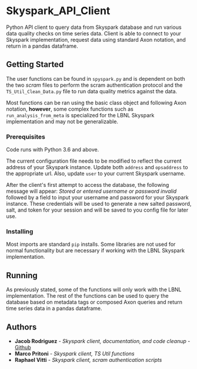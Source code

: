 # Skyspark_API_Client
Python API client to query data from Skyspark database and run various data quality checks on time series data. Client is able to connect to your Skyspark implementation, request data using standard Axon notation, and return in a pandas dataframe.
## Getting Started
The user functions can be found in `spyspark.py` and is dependent on both the two *scram* files to perform the scram authentication protocol and the `TS_Util_Clean_Data.py` file to run data quality metrics against the data.

Most functions can be ran using the basic class object and following Axon notation, **however**, some complex functions such as
`run_analysis_from_meta` is specialized for the LBNL Skyspark implementation and may not be generalizable.
### Prerequisites
Code runs with Python 3.6 and above.

The current configuration file needs to be modified to reflect the current address of your Skyspark instance. Update both `address`
and `opsaddress` to the appropriate url. Also, update `user` to your current Skyspark username.


After the client's first attempt to access the database, the following message will appear: 
*Stored or entered username or password invalid* followed by a field to input your username and password for your Skyspark instance. These
credentials will be used to generate a new salted password, salt, and token for your session and will be saved to you config file for later
use.

### Installing
Most imports are standard `pip` installs. Some libraries are not used for normal functionality but are necessary if working with the LBNL Skyspark implementation.
## Running
As previously stated, some of the functions will only work with the LBNL implementation. The rest of the functions can be used to query
the database based on metadata tags or composed Axon queries and return time series data in a pandas dataframe.
## Authors
* **Jacob Rodriguez** - *Skyspark client, documentation, and code cleanup* - [Github](https://github.com/JacobBRodriguez)
* **Marco Pritoni** - *Skyspark client, TS Util functions*
* **Raphael Vitti** - *Skyspark client, scram authentication scripts*
